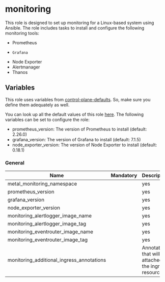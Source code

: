 # monitoring

This role is designed to set up monitoring for a Linux-based system using Ansible. 
The role includes tasks to install and configure the following monitoring tools:
-    Prometheus
-     Grafana
-    Node Exporter
-    Alertmanager
-    Thanos

## Variables

This role uses variables from [control-plane-defaults](/control-plane). So, make sure you define them adequately as well.

You can look up all the default values of this role [here](defaults/main/main.yaml).
The following variables can be set to configure the role:
-    prometheus_version: The version of Prometheus to install (default: 2.26.0)
-    grafana_version: The version of Grafana to install (default: 7.1.5)
-    node_exporter_version: The version of Node Exporter to install (default: 0.18.1)

### General


| Name                                           | Mandatory | Description                                                 |
|------------------------------------------------|-----------|-------------------------------------------------------------|
| metal_monitoring_namespace          |          | yes       | Naming of the newly created namespace                       |           
|      prometheus_version             |          | yes       | Prometheus version                                          |
|      grafana_version                |          | yes       | Grafana version                                             | 
|      node_exporter_version          |          | yes       | Node exporter version                                       |
|  monitoring_alertlogger_image_name  |          | yes       | Alertlogger image name                                      |
|  monitoring_alertlogger_image_tag   |          | yes       | Alertlogger image tag                                       |
|  monitoring_eventrouter_image_name  |          | yes       | eventrouter image name                                      |
|  monitoring_eventrouter_image_tag   |          | yes       | eventrouter image tag                                       |
|  monitoring_additional_ingress_annotations     |           | Annotations that will be attached to the ingress resource   |

